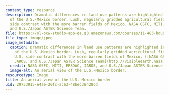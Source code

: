 ```yaml
---
content_type: resource
description: Dramatic differences in land use patterns are highlighted in this image
  of the U.S.-Mexico border. Lush, regularly gridded agricultural fields on the U.S.
  side contrast with the more barren fields of Mexico. NASA GSFC, MITI, ERSDAC, JAROS,
  and U.S./Japan ASTER Science Team.
file: https://ol-ocw-studio-app-qa.s3.amazonaws.com/courses/11-483-housing-and-land-use-in-rapidly-urbanizing-regions-fall-2011/29733915e4ae20fcac6348bec39428cd_11-483f11-th.jpg
file_type: image/jpeg
image_metadata:
  caption: Dramatic differences in land use patterns are highlighted in this image
    of the U.S.-Mexico border. Lush, regularly gridded agricultural fields on the
    U.S. side contrast with the more barren fields of Mexico. ([NASA GSFC, MITI, ERSDAC,
    JAROS, and U.S./Japan ASTER Science Team](http://visibleearth.nasa.gov/view.php?id=792).)
  credit: NASA GSFC, MITI, ERSDAC, JAROS, and U.S./Japan ASTER Science Team.
  image-alt: An aerial view of the U.S.-Mexico border.
resourcetype: Image
title: An aerial view of the U.S.-Mexico border
uid: 29733915-e4ae-20fc-ac63-48bec39428cd
---
```

